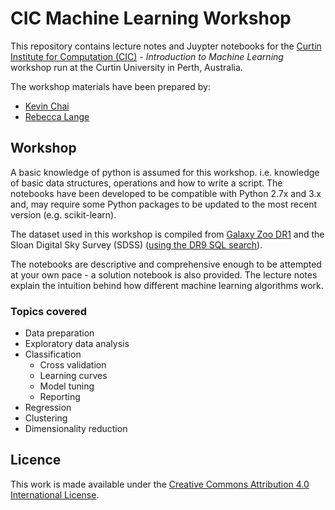 # CIC Machine Learning Workshop

This repository contains lecture notes and Juypter notebooks for the [Curtin Institute for Computation (CIC)](http://computation.curtin.edu.au) - *Introduction to Machine Learning* workshop run at the Curtin University in Perth, Australia.

The workshop materials have been prepared by:
- [Kevin Chai](http://computation.curtin.edu.au/about/computational-specialists/health-sciences/)
- [Rebecca Lange](http://computation.curtin.edu.au/about/computational-specialists/humanities/)

## Workshop

A basic knowledge of python is assumed for this workshop. i.e. knowledge of basic data structures, operations and how to write a script. The notebooks have been developed to be compatible with Python 2.7x and 3.x and, may require some Python packages to be updated to the most recent version (e.g. scikit-learn).

The dataset used in this workshop is compiled from [Galaxy Zoo DR1](https://www.galaxyzoo.org/) and the Sloan Digital Sky Survey (SDSS) ([using the DR9 SQL search](http://skyserver.sdss.org/dr9/en/tools/search/sql.asp)).

The notebooks are descriptive and comprehensive enough to be attempted at your own pace - a solution notebook is also provided. The lecture notes explain the intuition behind how different machine learning algorithms work. 

### Topics covered

- Data preparation
- Exploratory data analysis
- Classification
  - Cross validation
  - Learning curves
  - Model tuning
  - Reporting
- Regression
- Clustering
- Dimensionality reduction

## Licence

This work is made available under the <a rel="license" href="http://creativecommons.org/licenses/by/4.0/">Creative Commons Attribution 4.0 International License</a>.
